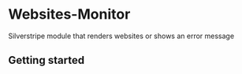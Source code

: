 # Websites-Monitor

Silverstripe module that renders websites or shows an error message

## Getting started
